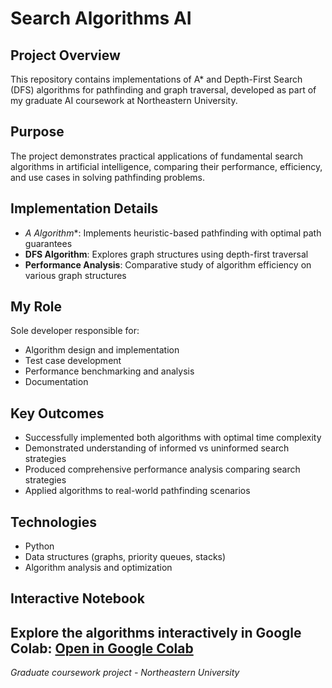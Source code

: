 # Search Algorithms AI
## Project Overview
This repository contains implementations of A* and Depth-First Search (DFS) algorithms for pathfinding and graph traversal, developed as part of my graduate AI coursework at Northeastern University.
## Purpose
The project demonstrates practical applications of fundamental search algorithms in artificial intelligence, comparing their performance, efficiency, and use cases in solving pathfinding problems.
## Implementation Details
- **A* Algorithm**: Implements heuristic-based pathfinding with optimal path guarantees
- **DFS Algorithm**: Explores graph structures using depth-first traversal
- **Performance Analysis**: Comparative study of algorithm efficiency on various graph structures
## My Role
Sole developer responsible for:
- Algorithm design and implementation
- Test case development
- Performance benchmarking and analysis
- Documentation
## Key Outcomes
- Successfully implemented both algorithms with optimal time complexity
- Demonstrated understanding of informed vs uninformed search strategies
- Produced comprehensive performance analysis comparing search strategies
- Applied algorithms to real-world pathfinding scenarios
## Technologies
- Python
- Data structures (graphs, priority queues, stacks)
- Algorithm analysis and optimization
## Interactive Notebook
Explore the algorithms interactively in Google Colab:
[Open in Google Colab](https://colab.research.google.com/drive/1YJCXFD605onBvGhFC4sDTReZEeIzhhiW?usp=sharing)
---
*Graduate coursework project - Northeastern University*
